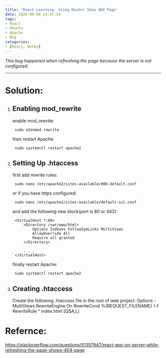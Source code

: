 ```yaml
---
title: 'React Learning: Using Router Show 404 Page'
date: 2020-06-08 23:47:54
tags:
- React
- Ubuntu
- Apache
- Bug
categories:
- [React, Notes]
---
```


*This bug happened when refreshing the page because the server is not configured.*

----------------------------------------

# Solution:
1. ## Enabling mod_rewrite
    enable mod_rewrite:

        sudo a2enmod rewrite

    then restart Apache:

        sudo systemctl restart apache2

2. ## Setting Up .htaccess
    first add rewrite rules:

        sudo nano /etc/apache2/sites-available/000-default.conf

    or if you have https configured:

        sudo nano /etc/apache2/sites-available/default-ssl.conf

    and add the following new block(port is 80 or 443):

        <VirtualHost *:80>
            <Directory /var/www/html>
                Options Indexes FollowSymLinks MultiViews
                AllowOverride All
                Require all granted
            </Directory>

            . . .
        </VirtualHost>

    finally restart Apache:

        sudo systemctl restart apache2

3. ## Creating .htaccess
    Create the following .htaccess file in the root of web project:
        Options -MultiViews
        RewriteEngine On
        RewriteCond %{REQUEST_FILENAME} !-f
        RewriteRule ^ index.html [QSA,L]

<!-- more -->

# Refernce:
https://stackoverflow.com/questions/51357947/react-app-on-server-while-refreshing-the-page-shows-404-page